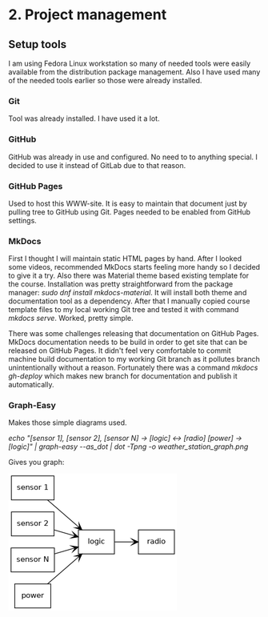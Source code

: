 # 2. Project management
## Setup tools
I am using Fedora Linux workstation so many of needed tools were easily available from the distribution package management. Also I have used many of the needed tools earlier so those were already installed.

### Git
Tool was already installed. I have used it a lot.

### GitHub
GitHub was already in use and configured. No need to to anything special. I decided to use it instead of GitLab due to that reason.

### GitHub Pages
Used to host this WWW-site. It is easy to maintain that document just by pulling tree to GitHub using Git. Pages needed to be enabled from GitHub settings.

### MkDocs
First I thought I will maintain static HTML pages by hand. After I looked some videos, recommended MkDocs starts feeling more handy so I decided to give it a try. Also there was Material theme based existing template for the course. Installation was pretty straightforward from the package manager: *sudo dnf install mkdocs-material*. It will install both theme and documentation tool as a dependency. After that I manually copied course template files to my local working Git tree and tested it with command *mkdocs serve*. Worked, pretty simple.

There was some challenges releasing that documentation on GitHub Pages. MkDocs documentation needs to be build in order to get site that can be released on GitHub Pages. It didn't feel very comfortable to commit machine build documentation to my working Git branch as it pollutes branch unintentionally without a reason. Fortunately there was a command *mkdocs gh-deploy* which makes new branch for documentation and publish it automatically.

### Graph-Easy
Makes those simple diagrams used.

*echo "[sensor 1], [sensor 2], [sensor N] -> [logic] <-> [radio] [power] -> [logic]" | graph-easy --as_dot | dot -Tpng -o weather_station_graph.png*

Gives you graph:

![](../images/weather_station_graph.png)
